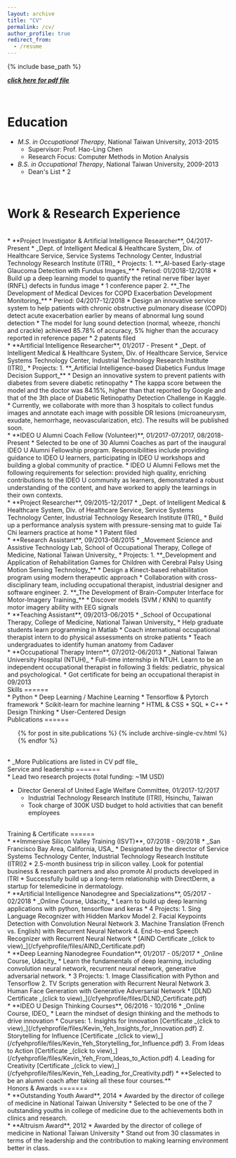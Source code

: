 ```yaml
---
layout: archive
title: "CV"
permalink: /cv/
author_profile: true
redirect_from:
  - /resume
---
```


{% include base_path %}

[**_click here for pdf file_**](/cfyehprofile/files/CV_ChunFuYeh_main_20181028_v4.pdf)

<br>

Education
======   

* _M.S. in Occupational Therapy_, National Taiwan University, 2013-2015
  * Supervisor: Prof. Hao-Ling Chen
  * Research Focus: Computer Methods in Motion Analysis 
* _B.S. in Occupational Therapy_, National Taiwan University, 2009-2013
  * Dean's List * 2  

<br>

Work & Research Experience
======   

<br>
* **Project Investigator & Artificial Intelligence Researcher**, 04/2017-Present
  * _Dept. of Intelligent Medical & Healthcare System, Div. of Healthcare Service, Service Systems Technology Center, Industrial Technology Research Institute (ITRI)_
  * Projects:
    1. **_AI-based Early-stage Glaucoma Detection with Fundus Images_**
      * Period: 01/2018-12/2018 
      * Build up a deep learning model to quantify the retinal nerve fiber layer (RNFL) defects in fundus image
      * 1 conference paper 
    2. **_The Development of Medical Devices for COPD Exacerbation Development Monitoring_**
      * Period: 04/2017-12/2018
      * Design an innovative service system to help patients with chronic obstructive pulmonary disease (COPD) detect acute exacerbation earlier by means of abnormal lung sound detection 
      * The model for lung sound detection (normal, wheeze, rhonchi and crackle) achieved 85.78% of accuracy, 5% higher than the accuracy reported in reference paper
      * 2 patents filed   
<br>
* **Artificial Intelligence Researcher**, 01/2017 - Present
  * _Dept. of Intelligent Medical & Healthcare System, Div. of Healthcare Service, Service Systems Technology Center, Industrial Technology Research Institute (ITRI)_
  * Projects:
    1. **_Artificial Intelligence-based Diabetics Fundus Image Decision Support_**
      * Design an innovative system to prevent patients with diabetes from severe diabetic retinopathy
      * The kappa score between the model and the doctor was 84.15%, higher than that reported by Google and that of the 3th place of Diabetic Retinopathy Detection Challenge in Kaggle.
      * Currently, we collaborate with more than 3 hospitals to collect fundus images and annotate each image with possible DR lesions (microaneurysm, exudate, hemorrhage, neovascularization, etc). The results will be published soon.    
<br>
* **IDEO U Alumni Coach Fellow (Volunteer)**, 01/2017-07/2017, 08/2018-Present
  * Selected to be one of 30 Alumni Coaches as part of the inaugural IDEO U Alumni Fellowship program. Responsibilities include providing guidance to IDEO U learners, participating in IDEO U workshops and building a global community of practice. 
  * IDEO U Alumni Fellows met the following requirements for selection: provided high quality, enriching contributions to the IDEO U community as learners, demonstrated a robust understanding of the content, and have worked to apply the learnings in their own contexts.  
<br>
* **Project Researcher**, 09/2015-12/2017
  * _Dept. of Intelligent Medical & Healthcare System, Div. of Healthcare Service, Service Systems Technology Center, Industrial Technology Research Institute (ITRI)_
  * Build up a performance analysis system with pressure-sensing mat to guide Tai Chi learners practice at home
  * 1 Patent filed   
<br>
* **Research Assistant**, 09/2013-08/2015
  * _Movement Science and Assistive Technology Lab, School of Occupational Therapy, College of Medicine, National Taiwan University_
  * Projects:
    1. **_Development and Application of Rehabilitation Games for Children with Cerebral Palsy Using Motion Sensing Technology_**
      * Design a Kinect-based rehabilitation program using modern therapeutic approach 
      * Collaboration with cross-disciplinary team, including occupational therapist, industrial designer and software engineer.
    2. **_The Development of Brain-Computer Interface for Motor-Imagery Training_**
      * Discover models (SVM / KNN) to quantify motor imagery ability with EEG signals  
<br>
* **Teaching Assistant**, 09/2013-06/2015
  * _School of Occupational Therapy, College of Medicine, National Taiwan University_
  * Help graduate students learn programming in Matlab
  * Coach international occupational therapist intern to do physical assessments on stroke patients
  * Teach undergraduates to identify human anatomy from Cadaver  
<br>
* **Occupational Therapy Intern**, 07/2012-06/2013
  * _National Taiwan University Hospital (NTUH)_
  * Full-time internship in NTUH. Learn to be an independent occupational therapist in following 3 fields: pediatric, physical and psychological.
  * Got certificate for being an occupational therapist in 09/2013  

<br>
Skills
======  
<br>
* Python
* Deep Learning / Machine Learning
  * Tensorflow & Pytorch framework
  * Scikit-learn for machine learning
* HTML & CSS
* SQL
* C++
* Design Thinking
* User-Centered Design  
  
<br>
Publications
======  
<br>
  <ul>{% for post in site.publications %}
    {% include archive-single-cv.html %}
  {% endfor %}</ul>
<br>
  * _More Publications are listed in CV pdf file_
  
<br>
Service and leadership
======  
<br>
* Lead two research projects (total funding: ~1M USD)  

* Director General of United Eagle Welfare Committee, 01/2017-12/2017
  * Industrial Technology Research Institute (ITRI), Hsinchu, Taiwan
  * Took charge of 300K USD budget to hold activities that can benefit employees  

<br>
Training & Certificate
======  
<br>
* **Immersive Silicon Valley Training (ISVT)**,  07/2018 - 09/2018
  * _San Francisco Bay Area, California, USA_
  * Designated by the director of Service Systems Technology Center, Industrial Technology Research Institute (ITRI)2
  * 2.5-month business trip in silicon valley. Look for potential business & research partners and also promote AI products developed in ITRI
  * Successfully build up a long-term relationship with DirectDerm, a startup for telemedicine in dermatology.   
<br>
* **Artificial Intelligence Nanodegree and Specializations**,  05/2017 - 02/2018
  * _Online Course, Udacity_
  * Learn to build up deep learning applications with python, tensorflow and keras
  * 4 Projects: 
    1. Sing Language Recognizer with Hidden Markov Model 
    2. Facial Keypoints Detection with Convolution Neural Network
    3. Machine Translation (French vs. English) with Recurrent Neural Network
    4. End-to-end Speech Recognizer with Recurrent Neural Network  
  * [AIND Certificate _(click to view)_](/cfyehprofile/files/AIND_Certificate.pdf)  
<br>
* **Deep Learning Nanodegree Foundation**, 01/2017 - 05/2017
  * _Online Course, Udacity_
  * Learn the fundamentals of deep learning, including convolution neural network, recurrent neural network, generative adversarial network.
  * 3 Projects:
    1. Image Classification with Python and Tensorflow
    2. TV Scripts generation with Recurrent Neural Network
    3. Human Face Generation with Generative Adversarial Network
  * [DLND Certificate _(click to view)_](/cfyehprofile/files/DLND_Certificate.pdf)  
<br>
* **IDEO U Design Thinking Courses**,  06/2016 - 10/2016
  * _Online Course, IDEO_
  * Learn the mindset of design thinking and the methods to drive innovation
  * Courses: 
    1. Insights for Innovation [Certificate _(click to view)_](/cfyehprofile/files/Kevin_Yeh_Insights_for_Innovation.pdf)
    2. Storytelling for Influence [Certificate _(click to view)_](/cfyehprofile/files/Kevin_Yeh_Storytelling_for_Influence.pdf)
    3. From Ideas to Action [Certificate _(click to view)_](/cfyehprofile/files/Kevin_Yeh_From_Ideas_to_Action.pdf)
    4. Leading for Creativity [Certificate _(click to view)_](/cfyehprofile/files/Kevin_Yeh_Leading_for_Creativity.pdf)
  * **Selected to be an alumni coach after taking all these four courses.**  

<br>
Honors & Awards
=======  
<br>
* **Outstanding Youth Award**, 2014
  * Awarded by the director of college of medicine in National Taiwan University
  * Selected to be one of the 7 outstanding youths in college of medicine due to the achievements both in clinics and research.  
<br>
* **Altruism Award**, 2012
  * Awarded by the director of college of medicine in National Taiwan University
  * Stand out from 30 classmates in terms of the leadership and the contribution to making learning environment better in class.






